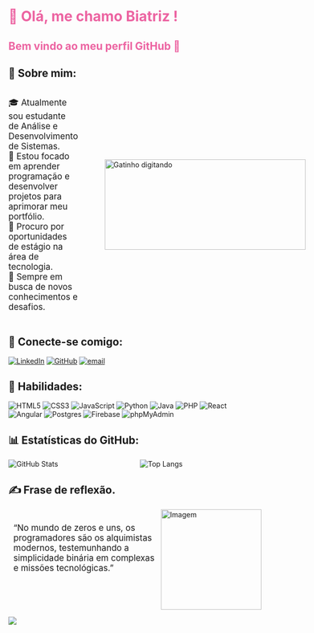 # <span style=" color:#ec63a1" >👋 Olá, me chamo Biatriz !  </span>

## <span style=" color:#ec63a1" > Bem vindo ao meu perfil GitHub 👋 </span>

## 💫 Sobre mim:
<div style="display: flex; align-items: center;">
  <div style="margin-right: 50px;">
    <p style="font-size: 17px">
      🎓 Atualmente sou estudante de Análise e Desenvolvimento de Sistemas.<br>
      🌱 Estou focado em aprender programação e desenvolver projetos para aprimorar meu portfólio.<br>
      💼 Procuro por oportunidades de estágio na área de tecnologia. <br>
      🧠 Sempre em busca de novos conhecimentos e desafios.
    </p>
  </div>
  <img height="180" width="400" src="https://gifs.eco.br/wp-content/uploads/2022/02/gifs-do-gatinho-digitando-42.gif" alt="Gatinho digitando" align="right" >
</div>

## 💬 Conecte-se comigo:
[![LinkedIn](https://img.shields.io/badge/LinkedIn-ec63a1?style=for-the-badge&logo=linkedin&logoColor=fff)](https://www.linkedin.com/in/biatriz-meirelles-70729b1a0/)
[![GitHub](https://img.shields.io/badge/GitHub-ec63a1?style=for-the-badge&logo=github&logoColor=fff)](https://github.com/DurezahGeek)
[![email](https://img.shields.io/badge/email-ec63a1?style=for-the-badge&logo=emal&logoColor=fff)](https://github.com/DurezahGeek)

## 🌸 Habilidades:
![HTML5](https://img.shields.io/badge/HTML5-ec63a1?style=for-the-badge&logo=html5&logoColor=fff)
![CSS3](https://img.shields.io/badge/CSS3-ec63a1?style=for-the-badge&logo=css3&logoColor=fff)
![JavaScript](https://img.shields.io/badge/JavaScript-ec63a1?style=for-the-badge&logo=javascript&logoColor=fff)
![Python](https://img.shields.io/badge/Python-ec63a1?style=for-the-badge&logo=python&logoColor=fff)
![Java](https://img.shields.io/badge/Java-ec63a1?style=for-the-badge&logo=java&logoColor=fff)
![PHP](https://img.shields.io/badge/PHP-ec63a1?style=for-the-badge&logo=php&logoColor=fff)
![React](https://img.shields.io/badge/React-ec63a1?style=for-the-badge&logo=react&logoColor=fff)
![Angular](https://img.shields.io/badge/Angular-ec63a1?style=for-the-badge&logo=angular&logoColor=fff)
![Postgres](https://img.shields.io/badge/Postgres-ec63a1?style=for-the-badge&logo=postgresql&logoColor=fff)
![Firebase](https://img.shields.io/badge/Firebase-ec63a1?style=for-the-badge&logo=firebase&logoColor=fff)
![phpMyAdmin](https://img.shields.io/badge/phpMyAdmin-ec63a1?style=for-the-badge&logo=phpmyadmin&logoColor=fff)

## 📊 Estatísticas do GitHub:

<div style="display: flex;">
  <div style="flex: 1; margin-right: 10px;">
    <img src="https://github-readme-stats.vercel.app/api?username=DurezahGeek&theme=transparent&bg_color=ec63a1&border_color=fff&show_icons=true&icon_color=fff&title_color=fff&text_color=FFF" alt="GitHub Stats">
  </div>
  <div style="flex: 1; margin-left: 10px;">
    <img src="https://github-readme-stats-git-masterrstaa-rickstaa.vercel.app/api/top-langs/?username=DurezahGeek&layout=compact&bg_color=ec63a1&border_color=fff&title_color=fff&text_color=FFF" alt="Top Langs">
  </div>
</div>

## ✍️ Frase de reflexão.
<div style="display: flex">
  <div style="flex: 2;  padding: 10px;">
    <p style="font-size: 17px">
      “No mundo de zeros e uns, os programadores são os alquimistas modernos, testemunhando a simplicidade binária em complexas e missões tecnológicas.”
    </p>
  </div>
  <img height="200em" src="https://media.tenor.com/C4lCxC3_IgAAAAAi/%E5%BF%99%E3%81%97%E3%81%84-%E4%BB%95%E4%BA%8B.gif" alt="Imagem" style="flex: 1;">
</div>

[![](https://visitcount.itsvg.in/api?id=DurezahGeek&icon=0&color=0)](https://visitcount.itsvg.in)

<!-- Proudly created with GPRM ( https://gprm.itsvg.in ) -->
